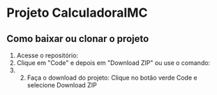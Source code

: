 # Projeto CalculadoraIMC
## Como baixar ou clonar o projeto

1. Acesse o repositório: 
2. Clique em "Code" e depois em "Download ZIP" ou use o comando:
3. 2. Faça o download do projeto: Clique no botão verde Code e selecione Download ZIP
 

